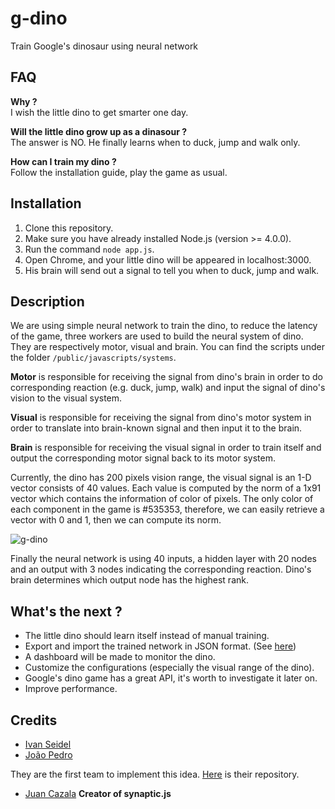 # g-dino
Train Google's dinosaur using neural network

## FAQ 

**Why ?**<br/>
I wish the little dino to get smarter one day.

**Will the little dino grow up as a dinasour ?**<br/>
The answer is NO. He finally learns when to duck, jump and walk only.

**How can I train my dino ?**<br/>
Follow the installation guide, play the game as usual.

## Installation

1. Clone this repository.
1. Make sure you have already installed Node.js (version >= 4.0.0).
1. Run the command `node app.js`.
1. Open Chrome, and your little dino will be appeared in localhost:3000.
1. His brain will send out a signal to tell you when to duck, jump and walk.

## Description

We are using simple neural network to train the dino, to reduce the latency of the game, three workers are used to build the neural system of dino. They are respectively motor, visual and brain. You can find the scripts under the folder `/public/javascripts/systems`.

**Motor** is responsible for receiving the signal from dino's brain in order to do corresponding reaction (e.g. duck, jump, walk) and input the signal of dino's vision to the visual system.

**Visual** is responsible for receiving the signal from dino's motor system in order to translate into brain-known signal and then input it to the brain.

**Brain** is responsible for receiving the visual signal in order to train itself and output the corresponding motor signal back to its motor system.

Currently, the dino has 200 pixels vision range, the visual signal is an 1-D vector consists of 40 values. Each value is computed by the norm of a 1x91 vector which contains the information of color of pixels. The only color of each component in the game is #535353, therefore, we can easily retrieve a vector with 0 and 1, then we can compute its norm.

![g-dino](https://raw.githubusercontent.com/tngan/g-dino/master/public/wiki/vision.png)

Finally the neural network is using 40 inputs, a hidden layer with 20 nodes and an output with 3 nodes indicating the corresponding reaction. Dino's brain determines which output node has the highest rank. 

## What's the next ?

+ The little dino should learn itself instead of manual training.
+ Export and import the trained network in JSON format. (See [here](https://github.com/cazala/synaptic/wiki/Networks#tojsonfromjson))
+ A dashboard will be made to monitor the dino.
+ Customize the configurations (especially the visual range of the dino).
+ Google's dino game has a great API, it's worth to investigate it later on.
+ Improve performance.

## Credits

- [Ivan Seidel](https://github.com/ivanseidel)
- [João Pedro](https://github.com/joaopedrovbs)

They are the first team to implement this idea. [Here](https://github.com/ivanseidel/IAMDinosaur) is their repository.

- [Juan Cazala](https://github.com/cazala) **Creator of synaptic.js**
